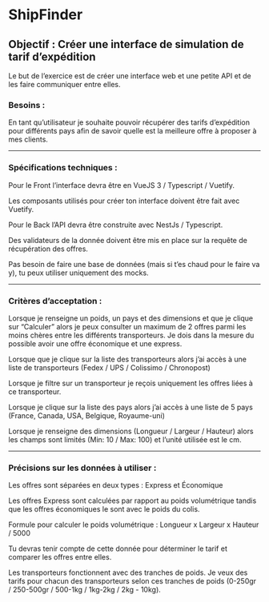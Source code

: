 # ShipFinder
## Objectif : Créer une interface de simulation de tarif d’expédition
Le but de l’exercice est de créer une interface web et une petite API et de les faire communiquer entre elles.
### Besoins :
En tant qu’utilisateur je souhaite pouvoir récupérer des tarifs d’expédition pour différents pays afin de savoir quelle est la meilleure offre à proposer à mes clients.

___
### Spécifications techniques :
Pour le Front l’interface devra être en VueJS 3 / Typescript / Vuetify.

Les composants utilisés pour créer ton interface doivent être fait avec Vuetify.

Pour le Back l’API devra être construite avec NestJs / Typescript.

Des validateurs de la donnée doivent être mis en place sur la requête de récupération des offres.

Pas besoin de faire une base de données (mais si t’es chaud pour le faire va y), tu peux utiliser uniquement des mocks.
___
### Critères d’acceptation :
Lorsque je renseigne un poids, un pays et des dimensions et que je clique sur “Calculer” alors je peux consulter un maximum de 2 offres parmi les moins chères entre les différents transporteurs. Je dois dans la mesure du possible avoir une offre économique et une express.

Lorsque que je clique sur la liste des transporteurs alors j’ai accès à une liste de transporteurs (Fedex / UPS / Colissimo / Chronopost)

Lorsque je filtre sur un transporteur je reçois uniquement les offres liées à ce transporteur.

Lorsque je clique sur la liste des pays alors j’ai accès à une liste de 5 pays (France, Canada, USA, Belgique, Royaume-uni)

Lorsque je renseigne des dimensions (Longueur / Largeur / Hauteur) alors les champs sont limités (Min: 10 / Max: 100) et l’unité utilisée est le cm.

___
### Précisions sur les données à utiliser :
Les offres sont séparées en deux types : Express et Économique

Les offres Express sont calculées par rapport au poids volumétrique tandis que les offres économiques le sont avec le poids du colis.

Formule pour calculer le poids volumétrique : Longueur x Largeur x Hauteur / 5000

Tu devras tenir compte de cette donnée pour déterminer le tarif et comparer les offres entre elles.

Les transporteurs fonctionnent avec des tranches de poids. Je veux des tarifs pour chacun des transporteurs selon ces tranches de poids (0-250gr / 250-500gr / 500-1kg / 1kg-2kg / 2kg - 10kg).

